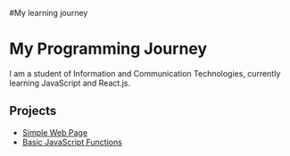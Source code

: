 #My learning journey

# My Programming Journey  
I am a student of Information and Communication Technologies, currently learning JavaScript and React.js.  

## Projects  
- [Simple Web Page](https://github.com/Humm1ngB1rd77/my-learning-journey/index.html)  
- [Basic JavaScript Functions](https://github.com/USERNAME/repo-name/script.js) 
